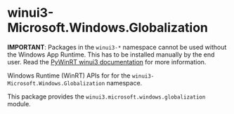 <!-- warning: Please don't edit this file. It was automatically generated. -->

# winui3-Microsoft.Windows.Globalization

**IMPORTANT**: Packages in the `winui3-*` namespace cannot be used without the
Windows App Runtime. This has to be installed manually by the end user. Read the
[PyWinRT winui3 documentation](https://pywinrt.readthedocs.io/en/latest/api/winui3/index.html)
for more information.

Windows Runtime (WinRT) APIs for for the `winui3-Microsoft.Windows.Globalization` namespace.

This package provides the `winui3.microsoft.windows.globalization` module.
